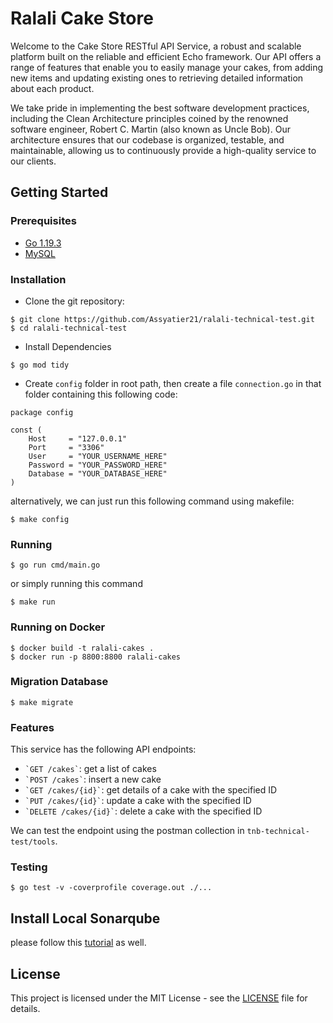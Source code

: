 # Ralali Cake Store

Welcome to the Cake Store RESTful API Service, a robust and scalable platform built on the reliable and efficient Echo framework. Our API offers a range of features that enable you to easily manage your cakes, from adding new items and updating existing ones to retrieving detailed information about each product.

We take pride in implementing the best software development practices, including the Clean Architecture principles coined by the renowned software engineer, Robert C. Martin (also known as Uncle Bob). Our architecture ensures that our codebase is organized, testable, and maintainable, allowing us to continuously provide a high-quality service to our clients.

## Getting Started

### Prerequisites

- [Go 1.19.3](https://go.dev/dl/)
- [MySQL](https://www.mysql.com/downloads/)

### Installation

- Clone the git repository:

```
$ git clone https://github.com/Assyatier21/ralali-technical-test.git
$ cd ralali-technical-test
```

- Install Dependencies

```
$ go mod tidy
```

- Create `config` folder in root path, then create a file `connection.go` in that folder containing this following code:

```
package config

const (
	Host     = "127.0.0.1"
	Port     = "3306"
	User     = "YOUR_USERNAME_HERE"
	Password = "YOUR_PASSWORD_HERE"
	Database = "YOUR_DATABASE_HERE"
)
```

alternatively, we can just run this following command using makefile:

```
$ make config
```

### Running

```
$ go run cmd/main.go
```

or simply running this command

```
$ make run
```

### Running on Docker

```
$ docker build -t ralali-cakes .
$ docker run -p 8800:8800 ralali-cakes

```

### Migration Database

```
$ make migrate

```

### Features

This service has the following API endpoints:

- `` `GET /cakes` ``: get a list of cakes
- `` `POST /cakes` ``: insert a new cake
- `` `GET /cakes/{id}` ``: get details of a cake with the specified ID
- `` `PUT /cakes/{id}` ``: update a cake with the specified ID
- `` `DELETE /cakes/{id}` ``: delete a cake with the specified ID

We can test the endpoint using the postman collection in `tnb-technical-test/tools`.

### Testing

```
$ go test -v -coverprofile coverage.out ./...
```

## Install Local Sonarqube

please follow this [tutorial](https://techblost.com/how-to-setup-sonarqube-locally-on-mac/) as well.

## License

This project is licensed under the MIT License - see the [LICENSE](https://github.com/Assyatier21/simple-tnb-technical-test/blob/master/LICENSE) file for details.
